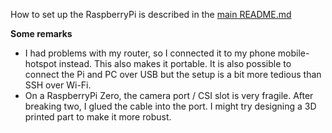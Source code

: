 How to set up the RaspberryPi is described in the [main README.md](https://github.com/ValentinBhend/Ballmaze/blob/main/README.md#raspberrypi-setup) <br>

**Some remarks**
- I had problems with my router, so I connected it to my phone mobile-hotspot instead. This also makes it portable. It is also possible to connect the Pi and PC over USB but the setup is a bit more tedious than SSH over Wi-Fi.
- On a RaspberryPi Zero, the camera port / CSI slot is very fragile. After breaking two, I glued the cable into the port. I might try designing a 3D printed part to make it more robust. 
